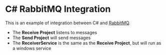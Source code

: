 C# RabbitMQ Integration
=======================

This is an example of integration between C# and [RabbitMQ](http://www.rabbitmq.com "RabbitMQ").

- The **Receive Project** listens to messages
- The **Send Project** will send messages
- The **ReceiverService** is the same as the **Receive Project**, but will run as a windows service
